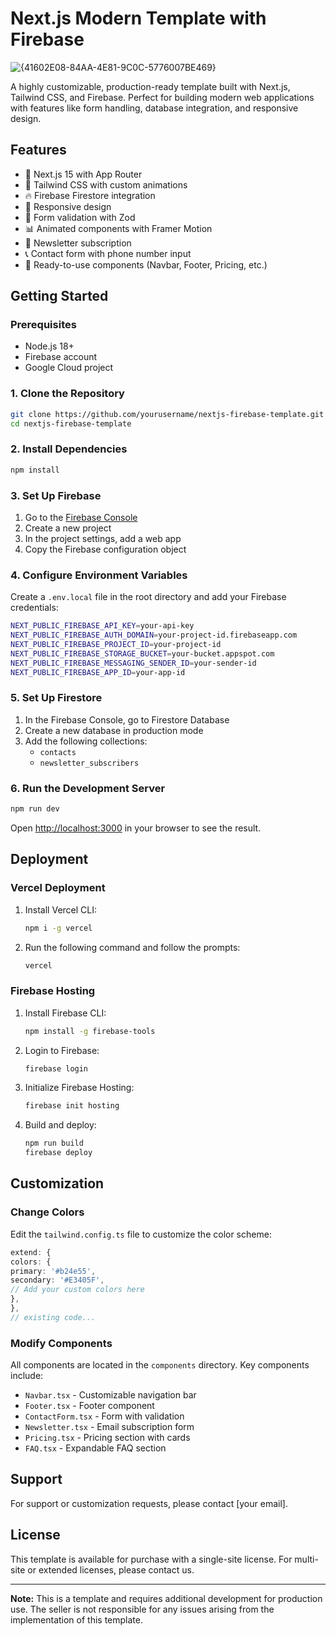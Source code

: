 # Next.js Modern Template with Firebase

![{41602E08-84AA-4E81-9C0C-5776007BE469}](https://github.com/user-attachments/assets/b21258dd-982c-402d-942b-18eb8b9d3582)

A highly customizable, production-ready template built with Next.js, Tailwind CSS, and Firebase. Perfect for building modern web applications with features like form handling, database integration, and responsive design.

## Features

- 🚀 Next.js 15 with App Router
- 🎨 Tailwind CSS with custom animations
- 🔥 Firebase Firestore integration
- 📱 Responsive design
- 📝 Form validation with Zod
- 📊 Animated components with Framer Motion
- 📧 Newsletter subscription
- 📞 Contact form with phone number input
- 💼 Ready-to-use components (Navbar, Footer, Pricing, etc.)

## Getting Started

### Prerequisites

- Node.js 18+
- Firebase account
- Google Cloud project

### 1. Clone the Repository

```bash
git clone https://github.com/yourusername/nextjs-firebase-template.git
cd nextjs-firebase-template
```

### 2. Install Dependencies

```bash
npm install
```

### 3. Set Up Firebase

1. Go to the [Firebase Console](https://console.firebase.google.com/)
2. Create a new project
3. In the project settings, add a web app
4. Copy the Firebase configuration object

### 4. Configure Environment Variables

Create a `.env.local` file in the root directory and add your Firebase credentials:

```bash
NEXT_PUBLIC_FIREBASE_API_KEY=your-api-key
NEXT_PUBLIC_FIREBASE_AUTH_DOMAIN=your-project-id.firebaseapp.com
NEXT_PUBLIC_FIREBASE_PROJECT_ID=your-project-id
NEXT_PUBLIC_FIREBASE_STORAGE_BUCKET=your-bucket.appspot.com
NEXT_PUBLIC_FIREBASE_MESSAGING_SENDER_ID=your-sender-id
NEXT_PUBLIC_FIREBASE_APP_ID=your-app-id
```

### 5. Set Up Firestore

1. In the Firebase Console, go to Firestore Database
2. Create a new database in production mode
3. Add the following collections:
   - `contacts`
   - `newsletter_subscribers`

### 6. Run the Development Server

```bash
npm run dev
```

Open [http://localhost:3000](http://localhost:3000) in your browser to see the result.

## Deployment

### Vercel Deployment

1. Install Vercel CLI:
   ```bash
   npm i -g vercel
   ```
2. Run the following command and follow the prompts:
   ```bash
   vercel
   ```

### Firebase Hosting

1. Install Firebase CLI:
   ```bash
   npm install -g firebase-tools
   ```
2. Login to Firebase:
   ```bash
   firebase login
   ```
3. Initialize Firebase Hosting:
   ```bash
   firebase init hosting
   ```
4. Build and deploy:
   ```bash
   npm run build
   firebase deploy
   ```

## Customization

### Change Colors

Edit the `tailwind.config.ts` file to customize the color scheme:

```ts
extend: {
colors: {
primary: '#b24e55',
secondary: '#E3405F',
// Add your custom colors here
},
},
// existing code...
```

### Modify Components

All components are located in the `components` directory. Key components include:

- `Navbar.tsx` - Customizable navigation bar
- `Footer.tsx` - Footer component
- `ContactForm.tsx` - Form with validation
- `Newsletter.tsx` - Email subscription form
- `Pricing.tsx` - Pricing section with cards
- `FAQ.tsx` - Expandable FAQ section

## Support

For support or customization requests, please contact [your email].

## License

This template is available for purchase with a single-site license. For multi-site or extended licenses, please contact us.

---

**Note:** This is a template and requires additional development for production use. The seller is not responsible for any issues arising from the implementation of this template.
